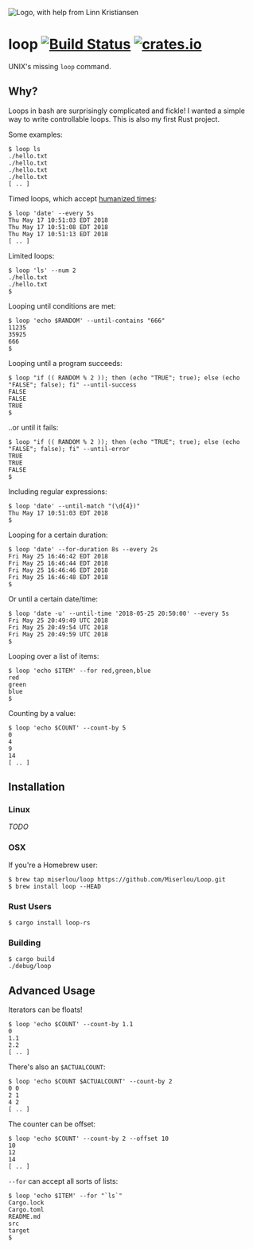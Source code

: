 ![Logo, with help from Linn Kristiansen](https://i.imgur.com/TQp8nu3.png)

# loop [![Build Status](https://travis-ci.org/Miserlou/Loop.svg)](https://travis-ci.org/Miserlou/Loop) [![crates.io](https://img.shields.io/crates/v/loop-rs.svg)](https://crates.io/crates/loop-rs)

UNIX's missing `loop` command. 

## Why?

Loops in bash are surprisingly complicated and fickle! I wanted a simple way to write controllable loops. This is also my first Rust project.

Some examples:

    $ loop ls 
    ./hello.txt
    ./hello.txt
    ./hello.txt
    ./hello.txt
    [ .. ]

Timed loops, which accept [humanized times](https://github.com/tailhook/humantime):

    $ loop 'date' --every 5s
    Thu May 17 10:51:03 EDT 2018
    Thu May 17 10:51:08 EDT 2018
    Thu May 17 10:51:13 EDT 2018
    [ .. ]

Limited loops:

    $ loop 'ls' --num 2
    ./hello.txt
    ./hello.txt
    $ 

Looping until conditions are met:

    $ loop 'echo $RANDOM' --until-contains "666"
    11235
    35925
    666
    $ 

Looping until a program succeeds:

    $ loop "if (( RANDOM % 2 )); then (echo "TRUE"; true); else (echo "FALSE"; false); fi" --until-success
    FALSE
    FALSE
    TRUE
    $

..or until it fails:

    $ loop "if (( RANDOM % 2 )); then (echo "TRUE"; true); else (echo "FALSE"; false); fi" --until-error
    TRUE
    TRUE
    FALSE
    $

Including regular expressions:

    $ loop 'date' --until-match "(\d{4})"
    Thu May 17 10:51:03 EDT 2018
    $ 

Looping for a certain duration:

    $ loop 'date' --for-duration 8s --every 2s
    Fri May 25 16:46:42 EDT 2018
    Fri May 25 16:46:44 EDT 2018
    Fri May 25 16:46:46 EDT 2018
    Fri May 25 16:46:48 EDT 2018
    $

Or until a certain date/time:

    $ loop 'date -u' --until-time '2018-05-25 20:50:00' --every 5s
    Fri May 25 20:49:49 UTC 2018
    Fri May 25 20:49:54 UTC 2018
    Fri May 25 20:49:59 UTC 2018
    $

Looping over a list of items:

    $ loop 'echo $ITEM' --for red,green,blue
    red
    green
    blue
    $ 

Counting by a value:

    $ loop 'echo $COUNT' --count-by 5
    0
    4
    9
    14
    [ .. ]

## Installation

### Linux

_TODO_

### OSX

If you're a Homebrew user:

    $ brew tap miserlou/loop https://github.com/Miserlou/Loop.git
    $ brew install loop --HEAD

### Rust Users

    $ cargo install loop-rs

### Building

    $ cargo build
    ./debug/loop

## Advanced Usage

Iterators can be floats!

    $ loop 'echo $COUNT' --count-by 1.1
    0
    1.1
    2.2
    [ .. ]

There's also an `$ACTUALCOUNT`:

    $ loop 'echo $COUNT $ACTUALCOUNT' --count-by 2
    0 0
    2 1
    4 2
    [ .. ]

The counter can be offset:

    $ loop 'echo $COUNT' --count-by 2 --offset 10
    10
    12
    14
    [ .. ]

`--for` can accept all sorts of lists:

    $ loop 'echo $ITEM' --for "`ls`"
    Cargo.lock
    Cargo.toml
    README.md
    src
    target
    $

